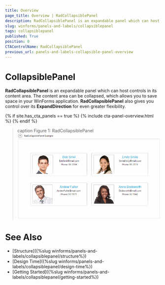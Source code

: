 ```yaml
---
title: Overview
page_title: Overview | RadCollapsiblePanel
description: RadCollapsiblePanel is an expandable panel which can host controls in its content area.
slug: winforms/panels-and-labels/collapsiblepanel
tags: collapsiblepanel
published: True
position: 0
CTAControlName: RadCollapsiblePanel
previous_url: panels-and-labels-collapsible-panel-overview
---
```


# CollapsiblePanel

**RadCollapsiblePanel** is an expandable panel which can host controls in its content area. The content area can be collapsed, which allows you to save space in your WinForms application. **RadCollapsiblePanel** also gives you control over its **ExpandDirection** for even greater flexibility.

{% if site.has_cta_panels == true %}
{% include cta-panel-overview.html %}
{% endif %}

>caption Figure 1: RadCollapsiblePanel
![panels-and-labels-collapsible-panel 001](images/panels-and-labels-collapsible-panel001.gif)

# See Also

* [Structure]({%slug winforms/panels-and-labels/collapsiblepanel/structure%})
* [Design Time]({%slug winforms/panels-and-labels/collapsiblepanel/design-time%})
* [Getting Started]({%slug winforms/panels-and-labels/collapsiblepanel/getting-started%})
